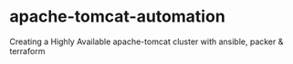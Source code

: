 # apache-tomcat-automation
Creating a Highly Available apache-tomcat cluster with ansible, packer &amp; terraform

